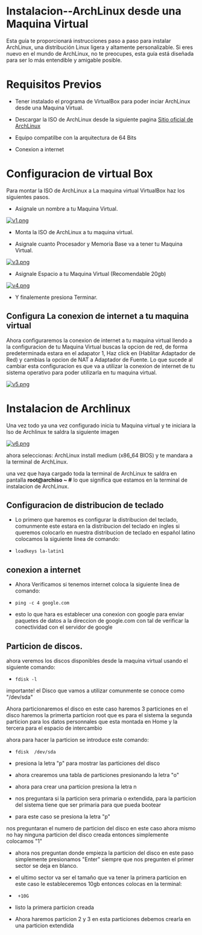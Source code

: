 # Instalacion--ArchLinux desde una Maquina Virtual
Esta guía te proporcionará instrucciones paso a paso para instalar ArchLinux, una distribución Linux ligera y altamente personalizable. Si eres nuevo en el mundo de ArchLinux, no te preocupes, esta guía está diseñada para ser lo más entendible y amigable posible.

# Requisitos Previos

- Tener instalado el programa de VirtualBox para poder inciar ArchLinux desde una Maquina Virtual.

- Descargar la ISO de ArchLinux desde la siguiente pagina [Sitio oficial de ArchLinux](https://archlinux.org)

- Equipo compatilbe con la arquitectura de 64 Bits

- Conexion a internet

# Configuracion de virtual Box 

Para montar la ISO de ArchLinux a La maquina virtual VirtualBox haz los siguientes pasos.

- Asignale un nombre a tu Maquina Virtual.

[![v1.png](https://i.postimg.cc/ZnF5yp3p/v1.png)](https://postimg.cc/8fcS2FZz)

- Monta la ISO de ArchLinux a tu maquina virtual.
  
- Asignale cuanto Procesador y Memoria Base va a tener tu Maquina Virtual.

[![v3.png](https://i.postimg.cc/SscMDXCN/v3.png)](https://postimg.cc/mz2krgm0)

- Asignale Espacio a tu Maquina Virtual (Recomendable 20gb)

[![v4.png](https://i.postimg.cc/Wz3stCNL/v4.png)](https://postimg.cc/7GpFWBJm)

- Y finalemente presiona Terminar.

##  Configura La conexion de internet a tu maquina virtual

Ahora configuraremos la conexion de internet a tu maquina virtual llendo a la configuracion de tu Maquina Virtual buscas la opcion de red, de forma predeterminada estara en el adapator 1, Haz click en (Hablitar Adaptador de Red) y cambias la opcion de NAT a Adaptador de Fuente. Lo que sucede al cambiar esta configuracion  es que va a utilizar la conexion de internet de tu sistema operativo para poder utilizarla en tu maquina virtual.

[![v5.png](https://i.postimg.cc/prTnxs3y/v5.png)](https://postimg.cc/8J2CmmpV)



# Instalacion de Archlinux 

Una vez todo ya una vez configurado inicia tu Maquina virtual y te iniciara la Iso de Archlinux te saldra la siguiente imagen

[![v6.png](https://i.postimg.cc/C16QsxT1/v6.png)](https://postimg.cc/47VPJZ3k)


ahora seleccionas: ArchLinux install medium (x86_64 BIOS) y te mandara a la terminal de ArchLinux.

una vez que haya cargado toda la terminal de ArchLinux te saldra en pantalla **root@archiso ~ #** lo que significa que estamos en la terminal de instalacion de ArchLinux.

## Configuracion de distribucion de teclado

- Lo primero que haremos es configurar la distribucion del teclado, comunmente este estara en la distribucion del teclado en ingles si queremos colocarlo en nuestra distribucion de teclado en español latino colocamos la siguiente linea de comando:

- `loadkeys la-latin1`

## conexion a internet 

- Ahora Verificamos si tenemos internet coloca la siguiente linea de comando:

- `ping -c 4 google.com `

- esto lo que hara es establecer una conexion con google para enviar paquetes de datos a la direccion de google.com con tal de verificar la conectividad con el servidor de google

## Particion de discos.

ahora veremos los discos disponibles desde la maquina virtual usando el siguiente comando:

 - `fdisk -l `

 importante! el Disco que vamos a utilizar comunmente se conoce como "/dev/sda"

 Ahora particionaremos el disco en este caso haremos 3 particiones en el disco haremos la primerta particion root que es para el sistema la segunda particion para los datos personnales que esta montada en Home y la tercera para el espacio de intercambio

ahora para hacer la particion se introduce este comando:

-  `fdisk  /dev/sda`

-  presiona la letra "p" para mostrar las particiones del disco

-  ahora crearemos una tabla de particiones presionando la letra "o"

-  ahora para crear una particion presiona la letra n

-  nos preguntara si la particion sera primaria o extendida, para la particion del sistema tiene que ser primaria para que pueda bootear

-  para este caso se presiona la letra "p"

nos preguntaran el numero de particion del disco en este caso ahora mismo no hay ninguna particion del disco creada entonces simplemente colocamos "1" 

- ahora nos preguntan donde empieza la particion del disco en este paso simplemente presionamos "Enter"  siempre que nos pregunten el primer sector se deja en blanco.

- el ultimo sector va ser el tamaño que va tener la primera particion en este caso le estableceremos 10gb entonces colocas en la terminal:

-  ` +10G`

-  listo la primera particion creada

-  Ahora haremos particion 2 y 3 en esta particiones debemos crearla en una particion extendida
